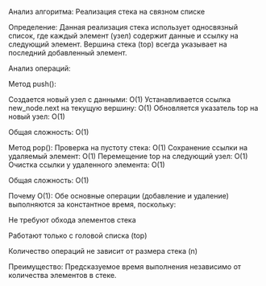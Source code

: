 Анализ алгоритма: Реализация стека на связном списке

Определение:
Данная реализация стека использует односвязный список, где каждый элемент (узел) содержит данные и ссылку на следующий элемент. Вершина стека (top) всегда указывает на последний добавленный элемент.

Анализ операций:

Метод push():

Создается новый узел с данными: O(1) Устанавливается ссылка new_node.next на текущую вершину: O(1) Обновляется указатель top на новый узел: O(1)

Общая сложность: O(1)

Метод pop(): Проверка на пустоту стека: O(1) Сохранение ссылки на удаляемый элемент: O(1) Перемещение top на следующий узел: O(1) Очистка ссылки у удаленного элемента: O(1)

Общая сложность: O(1)

Почему O(1):
Обе основные операции (добавление и удаление) выполняются за константное время, поскольку:

Не требуют обхода элементов стека

Работают только с головой списка (top)

Количество операций не зависит от размера стека (n)

Преимущество: Предсказуемое время выполнения независимо от количества элементов в стеке.

